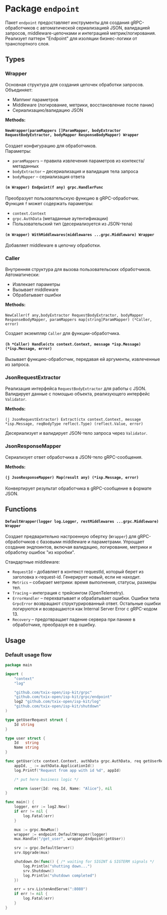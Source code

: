 # Package `endpoint`

Пакет `endpoint` предоставляет инструменты для создания gRPC-обработчиков с автоматической сериализацией JSON,
валидацией запросов, middleware-цепочками и интеграцией метрик/логирования. Реализует паттерн "Endpoint" для изоляции
бизнес-логики от транспортного слоя.

## Types

### Wrapper

Основная структура для создания цепочек обработки запросов. Объединяет:

- Маппинг параметров
- Middleware (логирование, метрики, восстановление после паник)
- Сериализацию/валидацию JSON

**Methods:**

#### `NewWrapper(paramMappers []ParamMapper, bodyExtractor RequestBodyExtractor, bodyMapper ResponseBodyMapper) Wrapper`

Создает конфигурацию для обработчиков.  
Параметры:

- `paramMappers` – правила извлечения параметров из контекста/метаданных
- `bodyExtractor` – десериализация и валидация тела запроса
- `bodyMapper` – сериализация ответа

#### `(m Wrapper) Endpoint(f any) grpc.HandlerFunc`

Преобразует пользовательскую функцию в gRPC-обработчик.  
Функция `f` может содержать параметры:

- `context.Context`
- `grpc.AuthData` (метаданные аутентификации)
- Пользовательский тип (десериализуется из JSON-тела)

#### `(m Wrapper) WithMiddlewares(middlewares ...grpc.Middleware) Wrapper`

Добавляет middleware в цепочку обработки.

### Caller

Внутренняя структура для вызова пользовательских обработчиков. Автоматически:

- Извлекает параметры
- Вызывает middleware
- Обрабатывает ошибки

**Methods:**

####

`NewCaller(f any,bodyExtractor RequestBodyExtractor, bodyMapper ResponseBodyMapper, paramMappers map[string]ParamMapper) (*Caller, error)`

Создает экземпляр `Caller` для функции-обработчика.

#### `(h *Caller) Handle(ctx context.Context, message *isp.Message) (*isp.Message, error)`

Вызывает функцию-обработчик, передавая ей аргументы, извлеченные из запроса.

### JsonRequestExtractor

Реализация интерфейса `RequestBodyExtractor` для работы с JSON. Валидирует данные с помощью объекта, реализующего
интерфейс `Validator`.

**Methods:**

####

`(j JsonRequestExtractor) Extract(ctx context.Context, message *isp.Message, reqBodyType reflect.Type) (reflect.Value, error)`

Десериализует и валидирует JSON-тело запроса через `Validator`.

### JsonResponseMapper

Сериализует ответ обработчика в JSON-тело gRPC-сообщения.

**Methods:**

#### `(j JsonResponseMapper) Map(result any) (*isp.Message, error)`

Конвертирует результат обработчика в gRPC-сообщение в формате JSON.

## Functions

#### `DefaultWrapper(logger log.Logger, restMiddlewares ...grpc.Middleware) Wrapper`

Создает предварительно настроенную обертку (`Wrapper`) для gRPC-обработчиков с базовыми middleware и параметрами.
Упрощает создание эндпоинтов, включая валидацию, логирование, метрики и обработку ошибок "из коробки".

Стандартные middleware:

- `RequestId` – добавляет в контекст requestId, который берет из заголовка x-request-id. Генерирует
  новый, если не находит.
- `Metrics` – собирает метрики: время выполнения, статусы, размеры тел.
- `Tracing` – интеграция с трейсингом (OpenTelemetry).
- `ErrorHandler` – перехватывает и обрабатывает ошибки. Ошибки типа `GrpcError` возвращают структурированный ответ.
  Остальные ошибки логируются и возвращаются как Internal Server Error с gRPC-кодом 13.
- `Recovery` – предотвращает падение сервера при панике в обработчике, преобразуя ее в ошибку.

## Usage

### Default usage flow

```go
package main

import (
	"context"
	"log"

	"github.com/txix-open/isp-kit/grpc"
	"github.com/txix-open/isp-kit/grpc/endpoint"
	log2 "github.com/txix-open/isp-kit/log"
	"github.com/txix-open/isp-kit/shutdown"
)

type getUserRequest struct {
	Id string
}

type user struct {
	Id   string
	Name string
}

func getUser(ctx context.Context, authData grpc.AuthData, req getUserRequest) (*user, error) {
	appId, _ := authData.ApplicationId()
	log.Printf("Request from app with id %d", appId)

	/* put here business logic */

	return &user{Id: req.Id, Name: "Alice"}, nil
}

func main() {
	logger, err := log2.New()
	if err != nil {
		log.Fatal(err)
	}

	mux := grpc.NewMux()
	wrapper := endpoint.DefaultWrapper(logger)
	mux.Handle("/get_user", wrapper.Endpoint(getUser))

	srv := grpc.DefaultServer()
	srv.Upgrade(mux)

	shutdown.On(func() { /* waiting for SIGINT & SIGTERM signals */
		log.Println("shutting down...")
		srv.Shutdown()
		log.Println("shutdown completed")
	})

	err = srv.ListenAndServe(":8080")
	if err != nil {
		log.Fatal(err)
	}
}

```